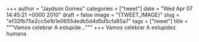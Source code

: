 
+++
author = "Jaydson Gomes"
categories = ["tweet"]
date = "Wed Apr 07 14:45:21 +0000 2010"
draft = false
image = "{TWEET_IMAGE}"
slug = "ef32fb75e2cc5e1b1e0655dedb5d4d5d5cfa85a7"
tags = ["tweet"]
title = """Vamos celebrar A estupide..."""
+++
Vamos celebrar A estupidez humana
